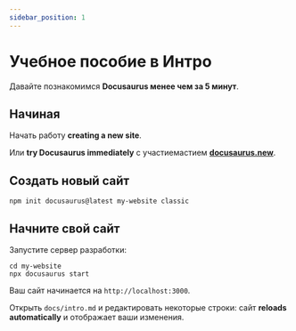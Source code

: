 ```yaml
---
sidebar_position: 1
---
```


# Учебное пособие в Интро

Давайте познакомимся **Docusaurus менее чем за 5 минут**.

## Начиная

Начать работу **creating a new site**.

Или **try Docusaurus immediately** с участиемастием **[docusaurus.new](https://docusaurus.new)**.

## Создать новый сайт

```shell
npm init docusaurus@latest my-website classic
```

## Начните свой сайт

Запустите сервер разработки:

```shell
cd my-website
npx docusaurus start
```

Ваш сайт начинается на `http://localhost:3000`.

Открыть `docs/intro.md` и редактировать некоторые строки: сайт **reloads automatically** и отображает ваши изменения.
